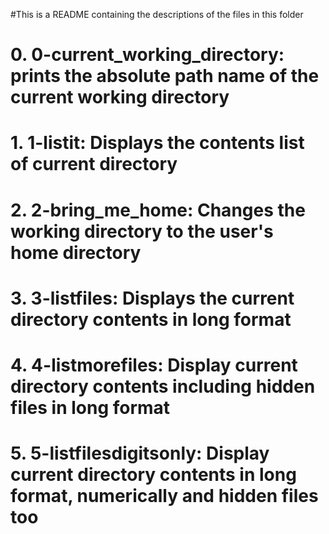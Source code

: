 #This is a README containing the descriptions of the files in this folder
# 0. 0-current_working_directory: prints the absolute path name of the current working directory
# 1. 1-listit: Displays the contents list of current directory
# 2. 2-bring_me_home: Changes the working directory to the user's home directory
# 3. 3-listfiles: Displays the current directory contents in long format
# 4. 4-listmorefiles: Display current directory contents including hidden files in long format
# 5. 5-listfilesdigitsonly: Display current directory contents in long format, numerically and hidden files too 
